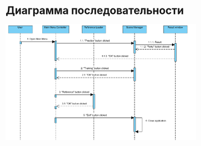 # Диаграмма последовательности
![](https://github.com/650501student/CHAR/blob/master/docs/Diagrams/SequenceDiagram/sequenceDiag.PNG)
